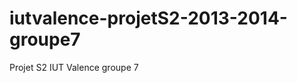iutvalence-projetS2-2013-2014-groupe7
=====================================

Projet S2 IUT Valence groupe 7

